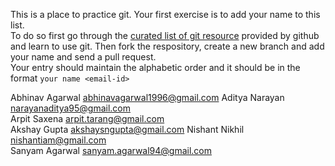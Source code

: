 This is a place to practice git. Your first exercise is to add your name to this list.  
To do so first go through the [curated list of git resource](https://help.github.com/articles/good-resources-for-learning-git-and-github/) provided by github and learn to use git. 
Then fork the respository, create a new branch and add your name and send a pull request.  
Your entry should maintain the alphabetic order and it should be in the format ```your name <email-id>```

Abhinav Agarwal abhinavagarwal1996@gmail.com
Aditya Narayan narayanaditya95@gmail.com  
Arpit Saxena arpit.tarang@gmail.com  
Akshay Gupta akshaysngupta@gmail.com
Nishant Nikhil <nishantiam@gmail.com>   
Sanyam Agarwal sanyam.agarwal94@gmail.com
 

